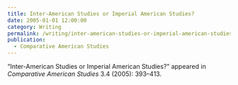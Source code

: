 ```yaml
---
title: Inter-American Studies or Imperial American Studies?
date: 2005-01-01 12:00:00
category: Writing
permalink: /writing/inter-american-studies-or-imperial-american-studies/
publication:
  - Comparative American Studies
---
```

“Inter-American Studies or Imperial American Studies?” appeared in <em>Comparative American Studies</em> 3.4 (2005): 393–413.
